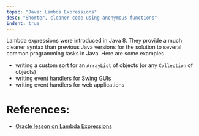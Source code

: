 ```yaml
---
topic: "Java: Lambda Expressions"
desc: "Shorter, cleaner code using anonymous functions"
indent: true
---
```


Lambda expressions were introduced in Java 8.  They provide a much cleaner syntax than previous Java versions for the solution to 
several common programming tasks in Java. Here are some examples

* writing a custom sort for an `ArrayList` of objects (or any `Collection` of objects)
* writing event handlers for Swing GUIs
* writing event handlers for web applications

# References:

* [Oracle lesson on Lambda Expressions](https://docs.oracle.com/javase/tutorial/java/javaOO/lambdaexpressions.html)
